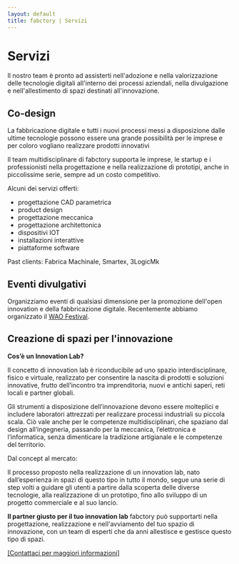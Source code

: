 ```yaml
---
layout: default
title: fabctory | Servizi
---
```

# Servizi
Il nostro team è pronto ad assisterti nell'adozione e nella valorizzazione delle tecnologie digitali
all'interno dei processi aziendali, nella divulgazione e nell'allestimento di spazi destinati all'innovazione. 

## Co-design

La fabbricazione digitale e tutti i nuovi processi messi a disposizione dalle ultime tecnologie possono essere una grande possibilità per le imprese e per coloro vogliano realizzare prodotti innovativi

Il team multidisciplinare di fabctory supporta le imprese, le startup e i professionisti nella progettazione e nella realizzazione di prototipi, anche in piccolissime serie, sempre ad un costo competitivo.

Alcuni dei servizi offerti:

- progettazione CAD parametrica
- product design
- progettazione meccanica
- progettazione architettonica
- dispositivi IOT
- installazioni interattive
- piattaforme software

Past clients: Fabrica Machinale, Smartex, 3LogicMk


## Eventi divulgativi

Organizziamo eventi di qualsiasi dimensione per la promozione dell'open innovation e della fabbricazione digitale. 
Recentemente abbiamo organizzato il [WAO Festival](http://waofestival.com/).


## Creazione di spazi per l'innovazione

**Cos’è un Innovation Lab?**

Il concetto di innovation lab è riconducibile ad uno spazio interdisciplinare, fisico e virtuale, realizzato per consentire la nascita di prodotti e soluzioni innovative, frutto dell’incontro tra imprenditoria, nuovi e antichi saperi, reti locali e partner globali.

Gli strumenti a disposizione dell’innovazione devono essere molteplici e includere laboratori attrezzati per realizzare processi industriali su piccola scala.
Ciò vale anche per le competenze multidisciplinari, che spaziano dal design all’ingegneria, passando per la meccanica, l’elettronica e l’informatica, senza dimenticare la tradizione artigianale e le competenze del territorio.

Dal concept al mercato:

Il processo proposto nella realizzazione di un innovation lab, nato dall’esperienza in spazi di questo tipo in tutto il mondo, segue una serie di step volti a guidare gli utenti a partire dalla scoperta delle diverse tecnologie, alla realizzazione di un prototipo, fino allo sviluppo di un progetto commerciale e al suo lancio.

**Il partner giusto per il tuo innovation lab** fabctory può supportarti nella progettazione, realizzazione e nell'avviamento del tuo spazio di innovazione, con un team di esperti che da anni allestisce e gestisce questo tipo di spazi.

[[Contattaci per maggiori informazioni]](mailto:info@fabctory.com)
